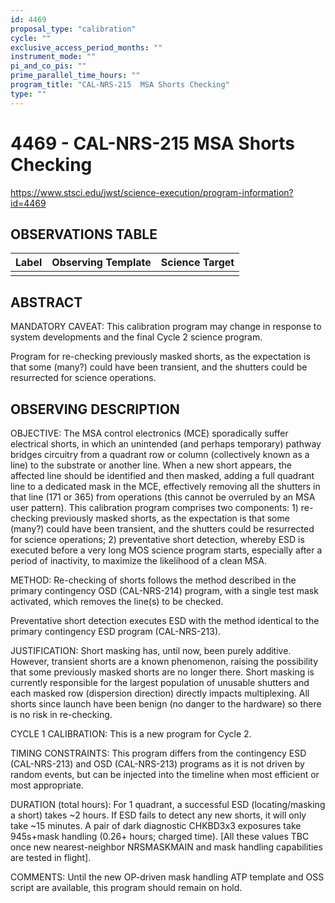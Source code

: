 ```yaml
---
id: 4469
proposal_type: "calibration"
cycle: ""
exclusive_access_period_months: ""
instrument_mode: ""
pi_and_co_pis: ""
prime_parallel_time_hours: ""
program_title: "CAL-NRS-215  MSA Shorts Checking"
type: ""
---
```

# 4469 - CAL-NRS-215  MSA Shorts Checking
https://www.stsci.edu/jwst/science-execution/program-information?id=4469
## OBSERVATIONS TABLE
| Label | Observing Template | Science Target |
| :---------------------- | :------------------- | :------------- |
|                         |                      |                |

## ABSTRACT

MANDATORY CAVEAT: This calibration program may change in response to system developments and the final Cycle 2 science program.

Program for re-checking previously masked shorts, as the expectation is that some (many?) could have been transient, and the shutters could be resurrected for science operations.

## OBSERVING DESCRIPTION

OBJECTIVE: The MSA control electronics (MCE) sporadically suffer electrical shorts, in which an unintended (and perhaps temporary) pathway bridges circuitry from a quadrant row or column (collectively known as a line) to the substrate or another line. When a new short appears, the affected line should be identified and then masked, adding a full quadrant line to a dedicated mask in the MCE, effectively removing all the shutters in that line (171 or 365) from operations (this cannot be overruled by an MSA user pattern). This calibration program comprises two components: 1) re-checking previously masked shorts, as the expectation is that some (many?) could have been transient, and the shutters could be resurrected for science operations; 2) preventative short detection, whereby ESD is executed before a very long MOS science program starts, especially after a period of inactivity, to maximize the likelihood of a clean MSA.

METHOD: Re-checking of shorts follows the method described in the primary contingency OSD (CAL-NRS-214) program, with a single test mask activated, which removes the line(s) to be checked.

Preventative short detection executes ESD with the method identical to the primary contingency ESD program (CAL-NRS-213).

JUSTIFICATION: Short masking has, until now, been purely additive. However, transient shorts are a known phenomenon, raising the possibility that some previously masked shorts are no longer there. Short masking is currently responsible for the largest population of unusable shutters and each masked row (dispersion direction) directly impacts multiplexing. All shorts since launch have been benign (no danger to the hardware) so there is no risk in re-checking.

CYCLE 1 CALIBRATION: This is a new program for Cycle 2.

TIMING CONSTRAINTS: This program differs from the contingency ESD (CAL-NRS-213) and OSD (CAL-NRS-213) programs as it is not driven by random events, but can be injected into the timeline when most efficient or most appropriate.

DURATION (total hours): For 1 quadrant, a successful ESD (locating/masking a short) takes ~2 hours. If ESD fails to detect any new shorts, it will only take ~15 minutes. A pair of dark diagnostic CHKBD3x3 exposures take 945s+mask handling (0.26+ hours; charged time). [All these values TBC once new nearest-neighbor NRSMASKMAIN and mask handling capabilities are tested in flight].

COMMENTS: Until the new OP-driven mask handling ATP template and OSS script are available, this program should remain on hold.